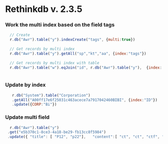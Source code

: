 # Rethinkdb v. 2.3.5


### Work the multi index based on the field tags

```Javascript
  // Create
  r.db("Awr").table("y").indexCreate("tags", {multi:true})
  
  // Get records by multi index
  r.db("Awr").table("y").getAll("sp","kt","aa", {index:"tags"}) 
  
  // Get records by multi index with table
  r.db("Awr").table("w").eqJoin("id", r.db("Awr").table("y"),  {index: "tags"}).zip()
    
```




### Update by index
```Javascript
   r.db("System").table("Corporation")
   .getAll("A00ff17e6f25031c463acece7a7917042460BIBI", {index:"ID"})
   .update({CORP:"Bi"})
 ```
  
### Update multi field
```Javascript
  r.db("Awr").table("y")
 .get("e5b370c1-8ce3-4a18-be29-fb13cc8f5984")
 .update({ "title": [ "P12", "p22"],   "content":[ "ct", "ct", "ctf", "ca", "czz"],  "tags": [ "kt", "lt", "vt", "aa", "zz"]})
```
